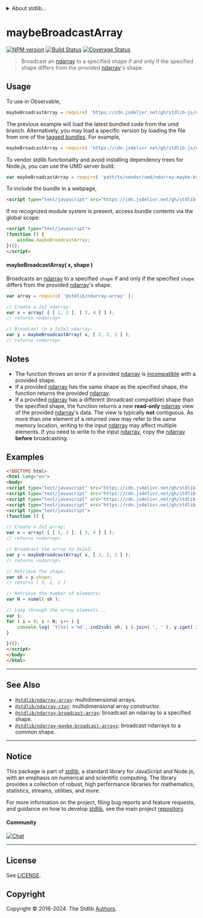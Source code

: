 <!--

@license Apache-2.0

Copyright (c) 2023 The Stdlib Authors.

Licensed under the Apache License, Version 2.0 (the "License");
you may not use this file except in compliance with the License.
You may obtain a copy of the License at

   http://www.apache.org/licenses/LICENSE-2.0

Unless required by applicable law or agreed to in writing, software
distributed under the License is distributed on an "AS IS" BASIS,
WITHOUT WARRANTIES OR CONDITIONS OF ANY KIND, either express or implied.
See the License for the specific language governing permissions and
limitations under the License.

-->


<details>
  <summary>
    About stdlib...
  </summary>
  <p>We believe in a future in which the web is a preferred environment for numerical computation. To help realize this future, we've built stdlib. stdlib is a standard library, with an emphasis on numerical and scientific computation, written in JavaScript (and C) for execution in browsers and in Node.js.</p>
  <p>The library is fully decomposable, being architected in such a way that you can swap out and mix and match APIs and functionality to cater to your exact preferences and use cases.</p>
  <p>When you use stdlib, you can be absolutely certain that you are using the most thorough, rigorous, well-written, studied, documented, tested, measured, and high-quality code out there.</p>
  <p>To join us in bringing numerical computing to the web, get started by checking us out on <a href="https://github.com/stdlib-js/stdlib">GitHub</a>, and please consider <a href="https://opencollective.com/stdlib">financially supporting stdlib</a>. We greatly appreciate your continued support!</p>
</details>

# maybeBroadcastArray

[![NPM version][npm-image]][npm-url] [![Build Status][test-image]][test-url] [![Coverage Status][coverage-image]][coverage-url] <!-- [![dependencies][dependencies-image]][dependencies-url] -->

> Broadcast an [ndarray][@stdlib/ndarray/ctor] to a specified shape if and only if the specified shape differs from the provided [ndarray][@stdlib/ndarray/ctor]'s shape.

<!-- Section to include introductory text. Make sure to keep an empty line after the intro `section` element and another before the `/section` close. -->

<section class="intro">

</section>

<!-- /.intro -->

<!-- Package usage documentation. -->



<section class="usage">

## Usage

To use in Observable,

```javascript
maybeBroadcastArray = require( 'https://cdn.jsdelivr.net/gh/stdlib-js/ndarray-maybe-broadcast-array@umd/browser.js' )
```
The previous example will load the latest bundled code from the umd branch. Alternatively, you may load a specific version by loading the file from one of the [tagged bundles](https://github.com/stdlib-js/ndarray-maybe-broadcast-array/tags). For example,

```javascript
maybeBroadcastArray = require( 'https://cdn.jsdelivr.net/gh/stdlib-js/ndarray-maybe-broadcast-array@v0.2.1-umd/browser.js' )
```

To vendor stdlib functionality and avoid installing dependency trees for Node.js, you can use the UMD server build:

```javascript
var maybeBroadcastArray = require( 'path/to/vendor/umd/ndarray-maybe-broadcast-array/index.js' )
```

To include the bundle in a webpage,

```html
<script type="text/javascript" src="https://cdn.jsdelivr.net/gh/stdlib-js/ndarray-maybe-broadcast-array@umd/browser.js"></script>
```

If no recognized module system is present, access bundle contents via the global scope:

```html
<script type="text/javascript">
(function () {
    window.maybeBroadcastArray;
})();
</script>
```

#### maybeBroadcastArray( x, shape )

Broadcasts an [ndarray][@stdlib/ndarray/ctor] to a specified `shape` if and only if the specified `shape` differs from the provided [ndarray][@stdlib/ndarray/ctor]'s shape.

```javascript
var array = require( '@stdlib/ndarray-array' );

// Create a 2x2 ndarray:
var x = array( [ [ 1, 2 ], [ 3, 4 ] ] );
// returns <ndarray>

// Broadcast to a 2x2x2 ndarray:
var y = maybeBroadcastArray( x, [ 2, 2, 2 ] );
// returns <ndarray>
```

</section>

<!-- /.usage -->

<!-- Package usage notes. Make sure to keep an empty line after the `section` element and another before the `/section` close. -->

<section class="notes">

## Notes

-   The function throws an error if a provided [ndarray][@stdlib/ndarray/ctor] is [incompatible][@stdlib/ndarray/base/broadcast-shapes] with a provided shape.
-   If a provided [ndarray][@stdlib/ndarray/ctor] has the same shape as the specified shape, the function returns the provided [ndarray][@stdlib/ndarray/ctor].
-   If a provided [ndarray][@stdlib/ndarray/ctor] has a different (broadcast compatible) shape than the specified shape, the function returns a new **read-only** [ndarray][@stdlib/ndarray/ctor] view of the provided [ndarray][@stdlib/ndarray/ctor]'s data. The view is typically **not** contiguous. As more than one element of a returned view may refer to the same memory location, writing to the input [ndarray][@stdlib/ndarray/ctor] may affect multiple elements. If you need to write to the input [ndarray][@stdlib/ndarray/ctor], copy the [ndarray][@stdlib/ndarray/ctor] **before** broadcasting.

</section>

<!-- /.notes -->

<!-- Package usage examples. -->

<section class="examples">

## Examples

<!-- eslint no-undef: "error" -->

```html
<!DOCTYPE html>
<html lang="en">
<body>
<script type="text/javascript" src="https://cdn.jsdelivr.net/gh/stdlib-js/ndarray-array@umd/browser.js"></script>
<script type="text/javascript" src="https://cdn.jsdelivr.net/gh/stdlib-js/ndarray-base-numel@umd/browser.js"></script>
<script type="text/javascript" src="https://cdn.jsdelivr.net/gh/stdlib-js/ndarray-ind2sub@umd/browser.js"></script>
<script type="text/javascript" src="https://cdn.jsdelivr.net/gh/stdlib-js/ndarray-maybe-broadcast-array@umd/browser.js"></script>
<script type="text/javascript">
(function () {

// Create a 2x2 array:
var x = array( [ [ 1, 2 ], [ 3, 4 ] ] );
// returns <ndarray>

// Broadcast the array to 3x2x2:
var y = maybeBroadcastArray( x, [ 3, 2, 2 ] );
// returns <ndarray>

// Retrieve the shape:
var sh = y.shape;
// returns [ 3, 2, 2 ]

// Retrieve the number of elements:
var N = numel( sh );

// Loop through the array elements...
var i;
for ( i = 0; i < N; i++ ) {
    console.log( 'Y[%s] = %d', ind2sub( sh, i ).join( ', ' ), y.iget( i ) );
}

})();
</script>
</body>
</html>
```

</section>

<!-- /.examples -->

<!-- Section to include cited references. If references are included, add a horizontal rule *before* the section. Make sure to keep an empty line after the `section` element and another before the `/section` close. -->

<section class="references">

</section>

<!-- /.references -->

<!-- Section for related `stdlib` packages. Do not manually edit this section, as it is automatically populated. -->

<section class="related">

* * *

## See Also

-   <span class="package-name">[`@stdlib/ndarray-array`][@stdlib/ndarray/array]</span><span class="delimiter">: </span><span class="description">multidimensional arrays.</span>
-   <span class="package-name">[`@stdlib/ndarray-ctor`][@stdlib/ndarray/ctor]</span><span class="delimiter">: </span><span class="description">multidimensional array constructor.</span>
-   <span class="package-name">[`@stdlib/ndarray-broadcast-array`][@stdlib/ndarray/broadcast-array]</span><span class="delimiter">: </span><span class="description">broadcast an ndarray to a specified shape.</span>
-   <span class="package-name">[`@stdlib/ndarray-maybe-broadcast-arrays`][@stdlib/ndarray/maybe-broadcast-arrays]</span><span class="delimiter">: </span><span class="description">broadcast ndarrays to a common shape.</span>

</section>

<!-- /.related -->

<!-- Section for all links. Make sure to keep an empty line after the `section` element and another before the `/section` close. -->


<section class="main-repo" >

* * *

## Notice

This package is part of [stdlib][stdlib], a standard library for JavaScript and Node.js, with an emphasis on numerical and scientific computing. The library provides a collection of robust, high performance libraries for mathematics, statistics, streams, utilities, and more.

For more information on the project, filing bug reports and feature requests, and guidance on how to develop [stdlib][stdlib], see the main project [repository][stdlib].

#### Community

[![Chat][chat-image]][chat-url]

---

## License

See [LICENSE][stdlib-license].


## Copyright

Copyright &copy; 2016-2024. The Stdlib [Authors][stdlib-authors].

</section>

<!-- /.stdlib -->

<!-- Section for all links. Make sure to keep an empty line after the `section` element and another before the `/section` close. -->

<section class="links">

[npm-image]: http://img.shields.io/npm/v/@stdlib/ndarray-maybe-broadcast-array.svg
[npm-url]: https://npmjs.org/package/@stdlib/ndarray-maybe-broadcast-array

[test-image]: https://github.com/stdlib-js/ndarray-maybe-broadcast-array/actions/workflows/test.yml/badge.svg?branch=v0.2.1
[test-url]: https://github.com/stdlib-js/ndarray-maybe-broadcast-array/actions/workflows/test.yml?query=branch:v0.2.1

[coverage-image]: https://img.shields.io/codecov/c/github/stdlib-js/ndarray-maybe-broadcast-array/main.svg
[coverage-url]: https://codecov.io/github/stdlib-js/ndarray-maybe-broadcast-array?branch=main

<!--

[dependencies-image]: https://img.shields.io/david/stdlib-js/ndarray-maybe-broadcast-array.svg
[dependencies-url]: https://david-dm.org/stdlib-js/ndarray-maybe-broadcast-array/main

-->

[chat-image]: https://img.shields.io/gitter/room/stdlib-js/stdlib.svg
[chat-url]: https://app.gitter.im/#/room/#stdlib-js_stdlib:gitter.im

[stdlib]: https://github.com/stdlib-js/stdlib

[stdlib-authors]: https://github.com/stdlib-js/stdlib/graphs/contributors

[umd]: https://github.com/umdjs/umd
[es-module]: https://developer.mozilla.org/en-US/docs/Web/JavaScript/Guide/Modules

[deno-url]: https://github.com/stdlib-js/ndarray-maybe-broadcast-array/tree/deno
[deno-readme]: https://github.com/stdlib-js/ndarray-maybe-broadcast-array/blob/deno/README.md
[umd-url]: https://github.com/stdlib-js/ndarray-maybe-broadcast-array/tree/umd
[umd-readme]: https://github.com/stdlib-js/ndarray-maybe-broadcast-array/blob/umd/README.md
[esm-url]: https://github.com/stdlib-js/ndarray-maybe-broadcast-array/tree/esm
[esm-readme]: https://github.com/stdlib-js/ndarray-maybe-broadcast-array/blob/esm/README.md
[branches-url]: https://github.com/stdlib-js/ndarray-maybe-broadcast-array/blob/main/branches.md

[stdlib-license]: https://raw.githubusercontent.com/stdlib-js/ndarray-maybe-broadcast-array/main/LICENSE

[@stdlib/ndarray/ctor]: https://github.com/stdlib-js/ndarray-ctor/tree/umd

[@stdlib/ndarray/base/broadcast-shapes]: https://github.com/stdlib-js/ndarray-base-broadcast-shapes/tree/umd

<!-- <related-links> -->

[@stdlib/ndarray/array]: https://github.com/stdlib-js/ndarray-array/tree/umd

[@stdlib/ndarray/broadcast-array]: https://github.com/stdlib-js/ndarray-broadcast-array/tree/umd

[@stdlib/ndarray/maybe-broadcast-arrays]: https://github.com/stdlib-js/ndarray-maybe-broadcast-arrays/tree/umd

<!-- </related-links> -->

</section>

<!-- /.links -->
